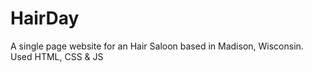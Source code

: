 # HairDay
A single page website for an Hair Saloon based in Madison, Wisconsin. Used HTML, CSS &amp; JS
